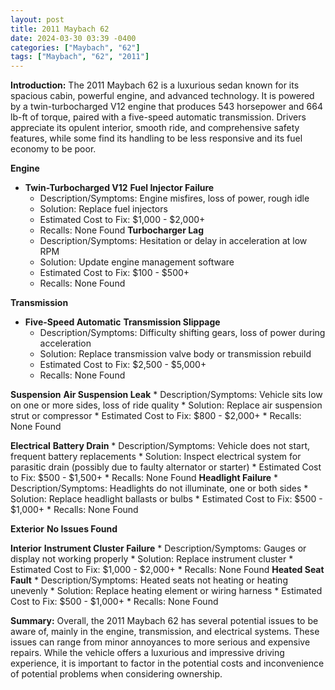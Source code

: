 ```yaml
---
layout: post
title: 2011 Maybach 62
date: 2024-03-30 03:39 -0400
categories: ["Maybach", "62"]
tags: ["Maybach", "62", "2011"]
---
```

**Introduction:** The 2011 Maybach 62 is a luxurious sedan known for its spacious cabin, powerful engine, and advanced technology. It is powered by a twin-turbocharged V12 engine that produces 543 horsepower and 664 lb-ft of torque, paired with a five-speed automatic transmission. Drivers appreciate its opulent interior, smooth ride, and comprehensive safety features, while some find its handling to be less responsive and its fuel economy to be poor.

**Engine**
* **Twin-Turbocharged V12**
**Fuel Injector Failure**
    * Description/Symptoms: Engine misfires, loss of power, rough idle
    * Solution: Replace fuel injectors
    * Estimated Cost to Fix: $1,000 - $2,000+
    * Recalls: None Found
**Turbocharger Lag**
    * Description/Symptoms: Hesitation or delay in acceleration at low RPM
    * Solution: Update engine management software
    * Estimated Cost to Fix: $100 - $500+
    * Recalls: None Found

**Transmission**
* **Five-Speed Automatic**
**Transmission Slippage**
    * Description/Symptoms: Difficulty shifting gears, loss of power during acceleration
    * Solution: Replace transmission valve body or transmission rebuild
    * Estimated Cost to Fix: $2,500 - $5,000+
    * Recalls: None Found

**Suspension**
**Air Suspension Leak**
    * Description/Symptoms: Vehicle sits low on one or more sides, loss of ride quality
    * Solution: Replace air suspension strut or compressor
    * Estimated Cost to Fix: $800 - $2,000+
    * Recalls: None Found

**Electrical**
**Battery Drain**
    * Description/Symptoms: Vehicle does not start, frequent battery replacements
    * Solution: Inspect electrical system for parasitic drain (possibly due to faulty alternator or starter)
    * Estimated Cost to Fix: $500 - $1,500+
    * Recalls: None Found
**Headlight Failure**
    * Description/Symptoms: Headlights do not illuminate, one or both sides
    * Solution: Replace headlight ballasts or bulbs
    * Estimated Cost to Fix: $500 - $1,000+
    * Recalls: None Found

**Exterior**
**No Issues Found**

**Interior**
**Instrument Cluster Failure**
    * Description/Symptoms: Gauges or display not working properly
    * Solution: Replace instrument cluster
    * Estimated Cost to Fix: $1,000 - $2,000+
    * Recalls: None Found
**Heated Seat Fault**
    * Description/Symptoms: Heated seats not heating or heating unevenly
    * Solution: Replace heating element or wiring harness
    * Estimated Cost to Fix: $500 - $1,000+
    * Recalls: None Found

**Summary:** Overall, the 2011 Maybach 62 has several potential issues to be aware of, mainly in the engine, transmission, and electrical systems. These issues can range from minor annoyances to more serious and expensive repairs. While the vehicle offers a luxurious and impressive driving experience, it is important to factor in the potential costs and inconvenience of potential problems when considering ownership.
